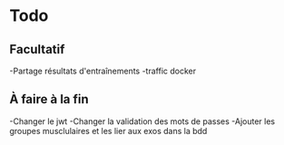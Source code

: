 # Todo

## Facultatif

-Partage résultats d'entraînements
-traffic docker

## À faire à la fin

-Changer le jwt
-Changer la validation des mots de passes
-Ajouter les groupes musclulaires et les lier aux exos dans la bdd
